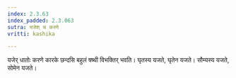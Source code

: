 ```yaml
---
index: 2.3.63
index_padded: 2.3.063
sutra: यजेश् च करणे
vritti: kashika

---
```

यजेर् धातोः करणे कारके छन्दसि बहुलं षष्थी विभक्तिर् भवति। घृतस्य यजते, घृतेन यजते। सौम्यस्य यजते, सोमेन यजते।